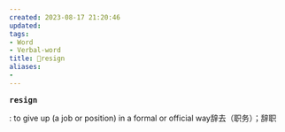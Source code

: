```yaml
---
created: 2023-08-17 21:20:46
updated: 
tags: 
- Word
- Verbal-word
title: 🚩resign
aliases:
- 
---
```


<pre><strong>resign</strong></pre>
: to give up (a job or position) in a formal or official way辞去（职务）；辞职